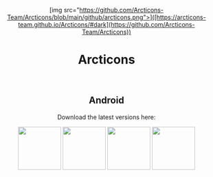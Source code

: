 <div align="center">
  
  [img src="https://github.com/Arcticons-Team/Arcticons/blob/main/github/arcticons.png">]([https://arcticons-team.github.io/Arcticons/#dark](https://github.com/Arcticons-Team/Arcticons))
  <h1 style="text-align: center;">Arcticons</h1>

  <br>

  ## Android
  Download the latest versions here:
  
  [<img height="100" src="https://github.com/Arcticons-Team/Arcticons/blob/main/github/arcticons.png">](https://arcticons-team.github.io/Arcticons/#dark)
  [<img height="100" src="https://github.com/Arcticons-Team/Arcticons/blob/main/github/arcticons_black.png">](https://arcticons-team.github.io/Arcticons/#light)
  [<img height="100" src="https://github.com/Arcticons-Team/Arcticons/blob/main/github/arcticons_you.png">](https://arcticons-team.github.io/Arcticons/#you)
  [<img height="100" src="https://github.com/Arcticons-Team/Arcticons/blob/main/github/arcticons_day_night.webp">](https://arcticons-team.github.io/Arcticons/#daynight)


</div>
